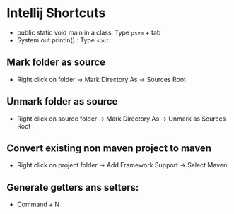 # Intellij Shortcuts
- public static void main in a class: Type `psvm` + tab
- System.out.println() : Type `sout`

## Mark folder as source
- Right click on folder -> Mark Directory As -> Sources Root

## Unmark folder as source
- Right click on source folder -> Mark Directory As -> Unmark as Sources Root

## Convert existing non maven project to maven
- Right click on project folder -> Add Framework Support -> Select Maven

## Generate getters ans setters:
- Command + N
